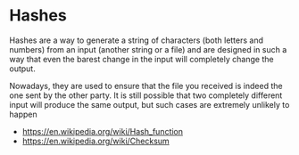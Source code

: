 # Hashes

Hashes are a way to generate a string of characters (both letters and numbers) from an input (another string or a file) and are designed in such a way that even the barest change in the input will completely change the output.

Nowadays, they are used to ensure that the file you received is indeed the one sent by the other party. It is still possible that two completely different input will produce the same output, but such cases are extremely unlikely to happen

* <https://en.wikipedia.org/wiki/Hash_function>
* <https://en.wikipedia.org/wiki/Checksum>
